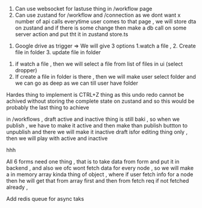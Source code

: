 1. Can use websocket for lastuse thing in /workflow page
2. Can use zustand for /workflow and /connection as we dont want x number of api calls everytime user comes to that page , we will store dta on zustand and if there is some change then make a db call on some server action and put tht it in zustand store.ts

<!-- GOOGLE DRIVE NODE -->
<!-- Make a from like this  -->

1. Google drive as trigger => We will give 3 options 1.watch a file , 2. Create file in folder 3. update file in folder

1) if watch a file , then we will select a file from list of files in ui (select dropper)
2) If create a file in folder is there , then we will make user select folder and we can go as deep as we can till user have folder

<!-- Todos -->

Hardes thing to implement is CTRL+Z thing as this undo redo cannot be achived without storing the complete state on zustand and so this would be probably the last thing to achieve

in /workflows , draft active and inactive thing is still baki , so when we publish , we have to make it active and then make than publish buttton to unpublish and there we will make it inactive draft isfor editing thing only , then we will play with active and inactive

hhh

<!-- Todo before 31  -->
<!-- doing rn -->

All 6 forms need one thing , that is to take data from form and put it in backend , and also we ofc wont fetch data for every node , so we will make a in memory array kinda thing of object , where if user fetch info for a node then he will get that from array first and then from fetch req if not fetched already ,

Add redis queue for async taks
